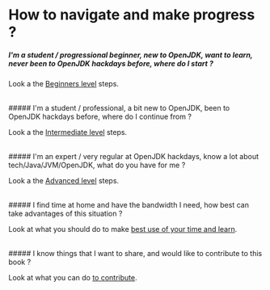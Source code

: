 # How to navigate and make progress ?

##### I'm a student / progressional beginner, new to OpenJDK, want to learn, never been to OpenJDK hackdays before, where do I start ?
Look a the [Beginners level](beginners-level.md) steps.

<br/>
##### I'm a student / professional, a bit new to OpenJDK, been to OpenJDK hackdays before, where do I continue from ?

Look a the [Intermediate level](intermediate-level.md) steps.

<br/>
##### I'm an expert / very regular at OpenJDK hackdays, know a lot about tech/Java/JVM/OpenJDK, what do you have for me ?

Look a the [Advanced level](how-to-navigate/advanced-level.md) steps.

<br/>
##### I find time at home and have the bandwidth I need, how best can take advantages of this situation ?

Look at what you should do to make [best use of your time and learn](how-to-navigate/free-time-ample-bandwidth.md).

<br/>
##### I know things that I want to share, and would like to contribute to this book ?

Look at what you can do [to contribute](how-to-navigate/contribute_to_this_book.md).

<br/>